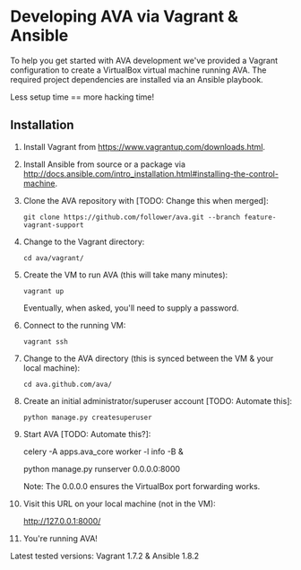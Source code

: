 Developing AVA via Vagrant & Ansible
====================================

To help you get started with AVA development we've provided a Vagrant
configuration to create a VirtualBox virtual machine running AVA. The
required project dependencies are installed via an Ansible playbook.

Less setup time == more hacking time!


Installation
------------

 1. Install Vagrant from <https://www.vagrantup.com/downloads.html>.

 2. Install Ansible from source or a package via <http://docs.ansible.com/intro_installation.html#installing-the-control-machine>.

 3. Clone the AVA repository with [TODO: Change this when merged]:

        git clone https://github.com/follower/ava.git --branch feature-vagrant-support

 4. Change to the Vagrant directory:

        cd ava/vagrant/

 5. Create the VM to run AVA (this will take many minutes):

        vagrant up

    Eventually, when asked, you'll need to supply a password.

 6. Connect to the running VM:

        vagrant ssh

 7. Change to the AVA directory (this is synced between the VM & your
    local machine):

        cd ava.github.com/ava/

 8. Create an initial administrator/superuser account [TODO: Automate this]:

        python manage.py createsuperuser

 9. Start AVA [TODO: Automate this?]:

	celery -A apps.ava_core worker -l info -B &

	python manage.py runserver 0.0.0.0:8000

    Note: The 0.0.0.0 ensures the VirtualBox port forwarding works.

 10. Visit this URL on your local machine (not in the VM):

        http://127.0.0.1:8000/

 11. You're running AVA!


Latest tested versions: Vagrant 1.7.2 & Ansible 1.8.2
